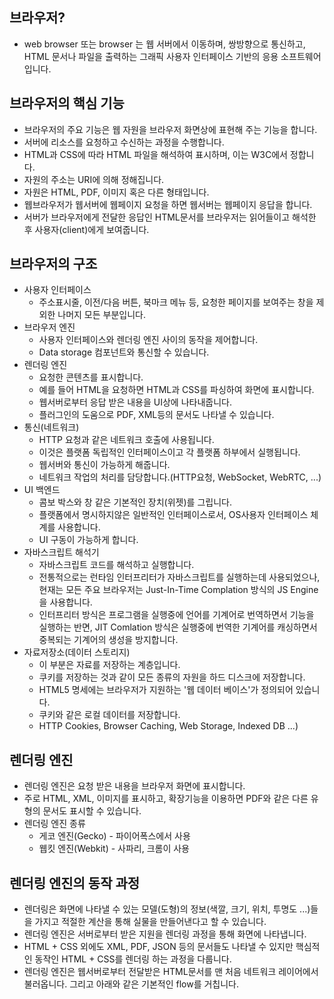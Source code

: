 ## 브라우저?
* web browser 또는 browser 는 웹 서버에서 이동하며, 쌍방향으로 통신하고, HTML 문서나 파일을 출력하는
그래픽 사용자 인터페이스 기반의 응용 소프트웨어입니다.

## 브라우저의 핵심 기능
* 브라우저의 주요 기능은 웹 자원을 브라우저 화면상에 표현해 주는 기능을 합니다. 
* 서버에 리소스를 요청하고 수신하는 과정을 수행합니다.
* HTML과 CSS에 따라 HTML 파일을 해석하여 표시하며, 이는 W3C에서 정합니다.
* 자원의 주소는 URI에 의해 정해집니다.
* 자원은 HTML, PDF, 이미지 혹은 다른 형태입니다.
* 웹브라우저가 웹서버에 웹페이지 요청을 하면 웹서버는 웹페이지 응답을 합니다.
* 서버가 브라우저에게 전달한 응답인 HTML문서를 브라우저는 읽어들이고 해석한 후 사용자(client)에게 보여줍니다.

## 브라우저의 구조
- 사용자 인터페이스
  - 주소표시줄, 이전/다음 버튼, 북마크 메뉴 등, 요청한 페이지를 보여주는 창을 제외한 나머지 모든 부분입니다.
- 브라우저 엔진
  - 사용자 인터페이스와 렌더링 엔진 사이의 동작을 제어합니다.
  - Data storage 컴포넌트와 통신할 수 있습니다.
- 렌더링 엔진
  - 요청한 콘텐츠를 표시합니다.
  - 예를 들어  HTML을 요청하면 HTML과 CSS를 파싱하여 화면에 표시합니다.
  - 웹서버로부터 응답 받은 내용을 UI상에 나타내줍니다.
  - 플러그인의 도움으로 PDF, XML등의 문서도 나타낼 수 있습니다.
- 통신(네트워크)
  - HTTP 요청과 같은 네트워크 호출에 사용됩니다.
  - 이것은 플랫폼 독립적인 인터페이스이고 각 플랫폼 하부에서 실행됩니다.
  - 웹서버와 통신이 가능하게 해줍니다.
  - 네트워크 작업의 처리를 담당합니다.(HTTP요청, WebSocket, WebRTC, ...)
- UI 백엔드
  - 콤보 박스와 창 같은 기본적인 장치(위젯)를 그립니다.
  - 플랫폼에서 명시하지않은 일반적인 인터페이스로서, OS사용자 인터페이스 체계를 사용합니다.
  - UI 구동이 가능하게 합니다. 
- 자바스크립트 해석기
  - 자바스크립트 코드를 해석하고 실행합니다.
  - 전통적으로는 런타임 인터프리터가 자바스크립트를 실행하는데 사용되었으나, 현재는 모든 주요 브라우저는 Just-In-Time Complation
방식의 JS Engine을 사용합니다.
  - 인터프리터 방식은 프로그램을 실행중에 언어를 기계어로 번역하면서 기능을 실행하는 반면,
 JIT Comlation 방식은 실행중에 번역한 기계어를 캐싱하면서 중복되는 기계어의 생성을 방지합니다.
- 자료저장소(데이터 스토리지)
  - 이 부분은 자료를 저장하는 계층입니다.
  - 쿠키를 저장하는 것과 같이 모든 종류의 자원을 하드 디스크에 저장합니다.
  - HTML5 명세에는 브라우저가 지원하는 '웹 데이터 베이스'가 정의되어 있습니다.
  - 쿠키와 같은 로컬 데이터를 저장합니다.
  - HTTP Cookies, Browser Caching, Web Storage, Indexed DB ...)

## 렌더링 엔진
- 렌더링 엔진은 요청 받은 내용을 브라우저 화면에 표시합니다. 
- 주로 HTML, XML, 이미지를 표시하고, 확장기능을 이용하면 PDF와 같은 다른 유형의 문서도 표시할 수 있습니다.
- 렌더링 엔진 종류
  - 게코 엔진(Gecko) - 파이어폭스에서 사용
  - 웹킷 엔진(Webkit) - 사파리, 크롬이 사용
 
## 렌더링 엔진의 동작 과정
- 렌더링은 화면에 나타낼 수 있는 모델(도형)의 정보(색깔, 크기, 위치, 투명도 ...)들을 가지고 적절한 계산을 통해
실물을 만들어낸다고 할 수 있습니다.
- 렌더링 엔진은 서버로부터 받은 지원을 렌더링 과정을 통해 화면에 나타냅니다.
- HTML + CSS 외에도 XML, PDF, JSON 등의 문서들도 나타낼 수 있지만 핵심적인 동작인 HTML + CSS를 렌더링 하는 과정을 다룹니다.
- 렌더링 엔진은 웹서버로부터 전달받은 HTML문서를 맨 처음 네트워크 레이어에서 불러옵니다. 그리고 아래와 같은 기본적인 flow를 거칩니다.

 
 
 
 
 
 
 
